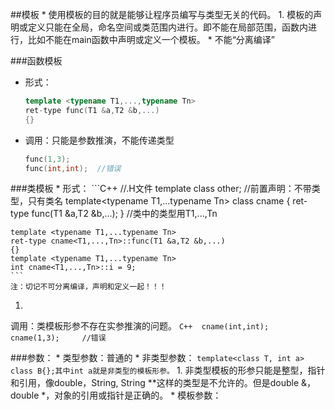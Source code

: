 ##模板
* 
使用模板的目的就是能够让程序员编写与类型无关的代码。
1. 
模板的声明或定义只能在全局，命名空间或类范围内进行。即不能在局部范围，函数内进行，比如不能在main函数中声明或定义一个模板。
* 
不能“分离编译”

###函数模板
* 形式：
    ```C++
    template <typename T1,...,typename Tn>
    ret-type func(T1 &a,T2 &b,...)
    {}
    ```
* 调用：只能是参数推演，不能传递类型
    ```C++
    func(1,3);
    func(int,int);  //错误
    ```

###类模板
* 
形式：
    ```C++ 
    //.H文件
    template<class data_obj>
    class other;    //前置声明：不带类型，只有类名
    template<typename T1,...typename Tn>
    class cname
    {
        ret-type func(T1 &a,T2 &b,...);
    }  //类中的类型用T1,...,Tn
    
    template <typename T1,...typename Tn>
    ret-type cname<T1,...,Tn>::func(T1 &a,T2 &b,...)
    {}
    template <typename T1,...typename Tn>
    int cname<T1,...,Tn>::i = 9;
    ```
    注：切记不可分离编译，声明和定义一起！！！
1. 
调用：类模板形参不存在实参推演的问题。
    ```C++ 
    cname(int,int);  
    cname(1,3);     //错误
    ```

###参数：
* 
类型参数：普通的
* 
非类型参数：
    ```template<class T, int a> class B{};其中int a就是非类型的模板形参。```
    1. 
非类型模板的形参只能是整型，指针和引用，像double，String, String **这样的类型是不允许的。但是double &，double *，对象的引用或指针是正确的。
* 
模板参数：